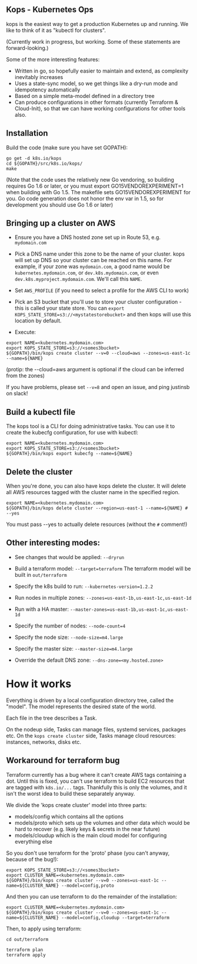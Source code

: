 ## Kops - Kubernetes Ops

kops is the easiest way to get a production Kubernetes up and running.  We like to think
of it as "kubectl for clusters".

(Currently work in progress, but working.  Some of these statements are forward-looking.)

Some of the more interesting features:

* Written in go, so hopefully easier to maintain and extend, as complexity inevitably increases
* Uses a state-sync model, so we get things like a dry-run mode and idempotency automatically
* Based on a simple meta-model defined in a directory tree
* Can produce configurations in other formats (currently Terraform & Cloud-Init), so that we can have working
  configurations for other tools also.

## Installation

Build the code (make sure you have set GOPATH):
```
go get -d k8s.io/kops
cd ${GOPATH}/src/k8s.io/kops/
make
```

(Note that the code uses the relatively new Go vendoring, so building requires Go 1.6 or later,
or you must export GO15VENDOREXPERIMENT=1 when building with Go 1.5.  The makefile sets
GO15VENDOREXPERIMENT for you.  Go code generation does not honor the env var in 1.5, so for development
you should use Go 1.6 or later)

## Bringing up a cluster on AWS

* Ensure you have a DNS hosted zone set up in Route 53, e.g. `mydomain.com`

* Pick a DNS name under this zone to be the name of your cluster.  kops will set up DNS so your cluster
can be reached on this name.  For example, if your zone was `mydomain.com`, a good name would be
`kubernetes.mydomain.com`, or `dev.k8s.mydomain.com`, or even `dev.k8s.myproject.mydomain.com`. We'll call this `NAME`.

* Set `AWS_PROFILE` (if you need to select a profile for the AWS CLI to work)

* Pick an S3 bucket that you'll use to store your cluster configuration - this is called your state store.  You
 can `export KOPS_STATE_STORE=s3://<mystatestorebucket>` and then kops will use this location by default.

* Execute:
```
export NAME=<kubernetes.mydomain.com>
export KOPS_STATE_STORE=s3://<somes3bucket>
${GOPATH}/bin/kops create cluster --v=0 --cloud=aws --zones=us-east-1c --name=${NAME}
```

(protip: the --cloud=aws argument is optional if the cloud can be inferred from the zones)

If you have problems, please set `--v=8` and open an issue, and ping justinsb on slack!

## Build a kubectl file

The kops tool is a CLI for doing administrative tasks.  You can use it to create the kubecfg configuration,
for use with kubectl:

```
export NAME=<kubernetes.mydomain.com>
export KOPS_STATE_STORE=s3://<somes3bucket>
${GOPATH}/bin/kops export kubecfg --name=${NAME}
```

## Delete the cluster

When you're done, you can also have kops delete the cluster.  It will delete all AWS resources tagged
with the cluster name in the specified region.

```
export NAME=<kubernetes.mydomain.com>
${GOPATH}/bin/kops delete cluster --region=us-east-1 --name=${NAME} # --yes
```

You must pass --yes to actually delete resources (without the `#` comment!)

## Other interesting modes:

* See changes that would be applied: `--dryrun`

* Build a terraform model: `--target=terraform`  The terraform model will be built in `out/terraform`

* Specify the k8s build to run: `--kubernetes-version=1.2.2`

* Run nodes in multiple zones: `--zones=us-east-1b,us-east-1c,us-east-1d`

* Run with a HA master: `--master-zones=us-east-1b,us-east-1c,us-east-1d`

* Specify the number of nodes: `--node-count=4`

* Specify the node size: `--node-size=m4.large`

* Specify the master size: `--master-size=m4.large`

* Override the default DNS zone: `--dns-zone=<my.hosted.zone>`

# How it works

Everything is driven by a local configuration directory tree, called the "model".  The model represents
the desired state of the world.

Each file in the tree describes a Task.

On the nodeup side, Tasks can manage files, systemd services, packages etc.
On the `kops create cluster` side, Tasks manage cloud resources: instances, networks, disks etc.

## Workaround for terraform bug

Terraform currently has a bug where it can't create AWS tags containing a dot.  Until this is fixed,
you can't use terraform to build EC2 resources that are tagged with `k8s.io/...` tags.  Thankfully this is only
the volumes, and it isn't the worst idea to build these separately anyway.

We divide the 'kops create cluster' model into three parts:
* models/config which contains all the options
* models/proto which sets up the volumes and other data which would be hard to recover (e.g. likely keys & secrets in the near future)
* models/cloudup which is the main cloud model for configuring everything else

So you don't use terraform for the 'proto' phase (you can't anyway, because of the bug!):

```
export KOPS_STATE_STORE=s3://<somes3bucket>
export CLUSTER_NAME=<kubernetes.mydomain.com>
${GOPATH}/bin/kops create cluster --v=0 --zones=us-east-1c --name=${CLUSTER_NAME} --model=config,proto
```

And then you can use terraform to do the remainder of the installation:

```
export CLUSTER_NAME=<kubernetes.mydomain.com>
${GOPATH}/bin/kops create cluster --v=0 --zones=us-east-1c --name=${CLUSTER_NAME} --model=config,cloudup --target=terraform
```

Then, to apply using terraform:

```
cd out/terraform

terraform plan
terraform apply
```
